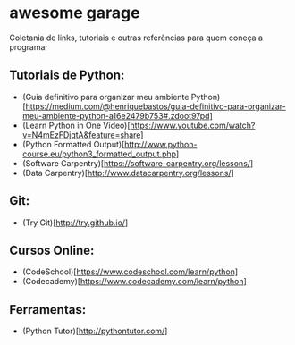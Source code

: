 # awesome garage
Coletania de links, tutoriais e outras referências para quem coneça a programar

## Tutoriais de Python:

 - (Guia definitivo para organizar meu ambiente Python)[https://medium.com/@henriquebastos/guia-definitivo-para-organizar-meu-ambiente-python-a16e2479b753#.zdoot97pd]
 - (Learn Python in One Video)[https://www.youtube.com/watch?v=N4mEzFDjqtA&feature=share]
 - (Python Formatted Output)[http://www.python-course.eu/python3_formatted_output.php]
 - (Software Carpentry)[https://software-carpentry.org/lessons/]
 - (Data Carpentry)[http://www.datacarpentry.org/lessons/]

## Git:
  - (Try Git)[http://try.github.io/]

## Cursos Online:

  - (CodeSchool)[https://www.codeschool.com/learn/python]
  - (Codecademy)[https://www.codecademy.com/learn/python]
  
## Ferramentas:

  - (Python Tutor)[http://pythontutor.com/]
  
 
